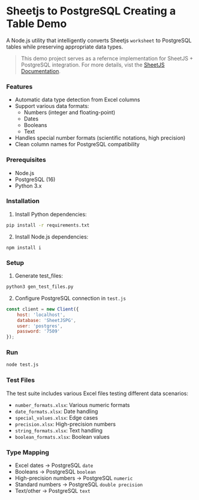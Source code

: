 # Sheetjs to PostgreSQL Creating a Table Demo

A Node.js utility that intelligently converts Sheetjs `worksheet` to PostgreSQL tables while preserving appropriate data types.

> This demo project serves as a refernce implementation for SheetJS + PostgreSQL integration. For more details, vist the [SheetJS Documentation](https://docs.sheetjs.com/docs/demos/data/postgresql/#creating-a-table).

### Features
* Automatic data type detection from Excel columns
* Support various data formats:
    * Numbers (integer and floating-point)
    * Dates
    * Booleans
    * Text
* Handles special number formats (scientific notations, high precision)
* Clean column names for PostgreSQL compatibility

### Prerequisites
* Node.js
* PostgreSQL (16)
* Python 3.x

### Installation
1. Install Python dependencies:

```bash
pip install -r requirements.txt
```

2. Install Node.js dependencies:
```
npm install i
```

### Setup 
1. Generate test_files:
```bash
python3 gen_test_files.py
```
2. Configure PostgreSQL connection in `test.js`
```javascript
const client = new Client({
    host: 'localhost',
    database: 'SheetJSPG',
    user: 'postgres',
    password: '7509'
});
```

### Run
```bash
node test.js
```

### Test Files
The test suite includes various Excel files testing different data scenarios:

* `number_formats.xlsx`: Various numeric formats
* `date_formats.xlsx`: Date handling
* `special_values.xlsx`: Edge cases
* `precision.xlsx`: High-precision numbers
* `string_formats.xlsx`: Text handling
* `boolean_formats.xlsx`: Boolean values

### Type Mapping
* Excel dates → PostgreSQL `date`
* Booleans → PostgreSQL `boolean`
* High-precision numbers → PostgreSQL `numeric`
* Standard numbers → PostgreSQL `double precision`
* Text/other → PostgreSQL `text`